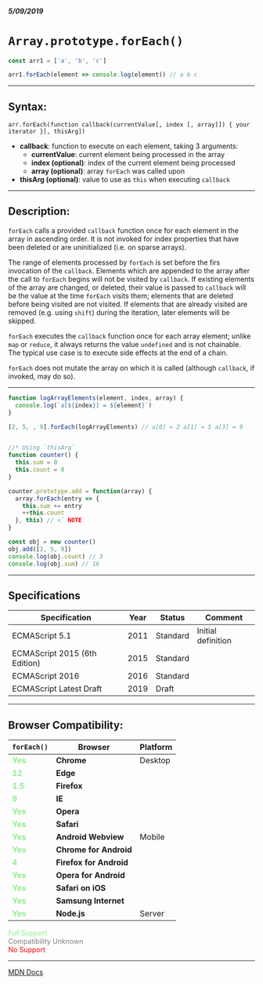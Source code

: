##### 5/09/2019
# `Array.prototype.forEach()`

```js
const arr1 = ['a', 'b', 'c']

arr1.forEach(element => console.log(element)) // a b c
```

---

## Syntax:
`arr.forEach(function callback(currentValue[, index [, array]]) {
  your iterator
}[, thisArg])`

* **callback**: function to execute on each element, taking 3 arguments:
  * **currentValue**: current element being processed in the array
  * **index (optional)**: index of the current element being processed
  * **array (optional)**: array `forEach` was called upon
* **thisArg (optional)**: value to use as `this` when executing `callback`

---

## Description:
`forEach` calls a provided `callback` function once for each element in the array in ascending order.  It is not invoked for index properties that have been deleted or are uninitialized (i.e. on sparse arrays).

The range of elements processed by `forEach` is set before the firs invocation of the `callback`.  Elements which are appended to the array after the call to `forEach` begins will not be visited by `callback`.  If existing elements of the array are changed, or deleted, their value is passed to `callback` will be the value at the time `forEach` visits them; elements that are deleted before being visited are not visited.  If elements that are already visited are removed (e.g. using `shift`) during the iteration, later elements will be skipped.

`forEach` executes the `callback` function once for each array element; unlike `map` or `reduce`, it always returns the value `undefined` and is not chainable.  The typical use case is to execute side effects at the end of a chain.

`forEach` does not mutate the array on which it is called (although `callback`, if invoked, may do so).

---

```js
function logArrayElements(element, index, array) {
  console.log(`a[${index}] = ${element}`)
}

[2, 5, , 9].forEach(logArrayElements) // a[0] = 2 a[1] = 5 a[3] = 9


//* Using `thisArg`
function counter() {
  this.sum = 0
  this.count = 0
}

counter.prototype.add = function(array) {
  array.forEach(entry => {
    this.sum += entry
    ++this.count
  }, this) // <` NOTE
}

const obj = new counter()
obj.add([2, 5, 9])
console.log(obj.count) // 3
console.log(obj.sum) // 16
```

---

## Specifications
| Specification | Year | Status | Comment |
|---|---|---|---|
| ECMAScript 5.1 | 2011 | Standard | Initial definition |
| ECMAScript 2015 (6th Edition) | 2015 | Standard |  |
| ECMAScript 2016 | 2016 | Standard |  |
| ECMAScript Latest Draft | 2019 | Draft |  |

---

## Browser Compatibility:
| `forEach()` | Browser | Platform |
|---|---|---|
| <span style="color: lightgreen">**Yes**</span> | **Chrome** | Desktop | 
| <span style="color: lightgreen">**12**</span> | **Edge** || 
| <span style="color: lightgreen">**1.5**</span> | **Firefox** || 
| <span style="color: lightgreen">**9**</span> | **IE** || 
| <span style="color: lightgreen">**Yes**</span> | **Opera** || 
| <span style="color: lightgreen">**Yes**</span> | **Safari** || 
| <span style="color: lightgreen">**Yes**</span> | **Android Webview** | Mobile | 
| <span style="color: lightgreen">**Yes**</span> | **Chrome for Android** || 
| <span style="color: lightgreen">**4**</span> | **Firefox for Android** || 
| <span style="color: lightgreen">**Yes**</span> | **Opera for Android** || 
| <span style="color: lightgreen">**Yes**</span> | **Safari on iOS** || 
| <span style="color: lightgreen">**Yes**</span> | **Samsung Internet** || 
| <span style="color: lightgreen">**Yes**</span> | **Node.js** | Server | 

<span style="color: lightgreen">Full Support</span>  
<span style="color: grey">Compatibility Unknown</span>  
<span style="color: red">No Support</span>

---

[MDN Docs](https://developer.mozilla.org/en-US/docs/Web/JavaScript/Reference/Global_Objects/Array/forEach)